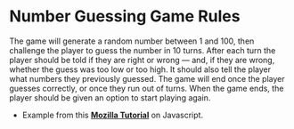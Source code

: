# Number Guessing Game Rules

The game will generate a random number between 1 and 100, then challenge the player to guess the number in 10 turns. After each turn the player should be told if they are right or wrong — and, if they are wrong, whether the guess was too low or too high. It should also tell the player what numbers they previously guessed. The game will end once the player guesses correctly, or once they run out of turns. When the game ends, the player should be given an option to start playing again.

* Example from this [**Mozilla Tutorial**](https://developer.mozilla.org/en-US/docs/Learn/JavaScript/First_steps/A_first_splash) on Javascript.